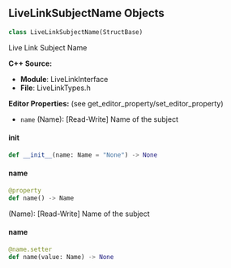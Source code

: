 ## LiveLinkSubjectName Objects

```python
class LiveLinkSubjectName(StructBase)
```

Live Link Subject Name

**C++ Source:**

- **Module**: LiveLinkInterface
- **File**: LiveLinkTypes.h

**Editor Properties:** (see get_editor_property/set_editor_property)

- ``name`` (Name):  [Read-Write] Name of the subject

<a id="unreal.LiveLinkSubjectName.__init__"></a>

#### __init__

```python
def __init__(name: Name = "None") -> None
```

<a id="unreal.LiveLinkSubjectName.name"></a>

#### name

```python
@property
def name() -> Name
```

(Name):  [Read-Write] Name of the subject

<a id="unreal.LiveLinkSubjectName.name"></a>

#### name

```python
@name.setter
def name(value: Name) -> None
```

<a id="unreal.LiveLinkSubjectRepresentation"></a>